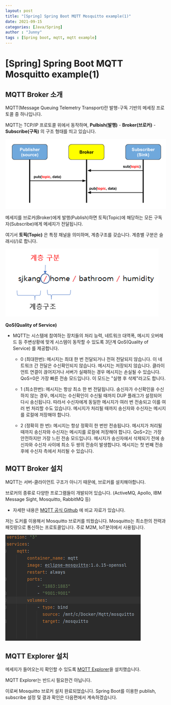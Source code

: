 ```yaml
---
layout: post
title: "[Spring] Spring Boot MQTT Mosquitto example(1)"
date: 2021-09-15
categories: [Java/Spring]
author : "Junny"
tags : [Spring boot, mqtt, mqtt example]
---
```

# [Spring] Spring Boot MQTT Mosquitto example(1)

## MQTT Broker 소개
MQTT(Message Queuing Telemetry Transport)란 발행-구독 기반의 메세징 프로토콜 중 하나입니다.

MQTT는 TCP/IP 프로토콜 위에서 동작하며, **Pulbish(발행)** - **Broker(브로커)** - **Subscribe(구독)** 의 구조 형태를 띄고 있습니다.

![MQTT structure img](/assets/image/java/spring/2021-09-15_mqtt_structure.png)

메세지를 브로커(Broker)에게 발행(Publish)하면 토픽(Topic)에 해당하는 모든 구독자(Subscribe)에게 메세지가 전달됩니다.

여기서 **토픽(Topic)** 은 특정 채널을 의미하며, 계층구조를 갖습니다. 계층별 구분은 슬래시(/)로 합니다.

![MQTT topic img](/assets/image/java/spring/2021-09-15_mqtt_topic.png)

**QoS(Quality of Service)**
- MQTT는 시스템에 참여하는 장치들의 처리 능력, 네트워크 대역폭, 메시지 오버헤드 등 주변상황에 맞게 시스템이 동작할 수 있도록 3단계 QoS(Quality of Service) 를 제공합니다.
  - 0 (최대한번): 메시지는 최대 한 번 전달되거나 전혀 전달되지 않습니다. 이 네트워크 간 전달은 수신확인되지 않습니다.
 메시지는 저장되지 않습니다. 클라이언트 연결이 끊어지거나 서버가 실패하는 경우 메시지는 손실될 수 있습니다.
 QoS=0은 가장 빠른 전송 모드입니다. 이 모드는 "실행 후 삭제"라고도 합니다.

  - 1 (최소한번): 메시지는 항상 최소 한 번 전달됩니다. 송신자가 수신확인을 수신하지 않는 경우, 메시지는 수신확인이 수신될 때까지 DUP 플래그가 설정되어 다시 송신됩니다. 따라서 수신자에게 동일한 메시지가 여러 번 전송되고 이를 여러 번 처리할 수도 있습니다.
  메시지가 처리될 때까지 송신자와 수신자는 메시지를 로컬에 저장해야 합니다.

  - 2 (정확히 한 번): 메시지는 항상 정확히 한 번만 전송됩니다.
  메시지가 처리될 때까지 송신자와 수신자는 메시지를 로컬에 저장해야 합니다.
  QoS=2는 가장 안전하지만 가장 느린 전송 모드입니다. 메시지가 송신자에서 삭제되기 전에 송신자와 수신자 사이에 최소 두 쌍의 전송이 발생합니다. 메시지는 첫 번째 전송 후에 수신자 측에서 처리될 수 있습니다. 
  
## MQTT Broker 설치
MQTT는 서버-클라이언트 구조가 아니기 때문에, 브로커를 설치해야합니다.

브로커의 종류로 다양한 프로그램들이 개발되어 있습니다. (ActiveMQ, Apollo, IBM Message Sight, Mosquitto, RabbitMQ 등)

- 자세한 내용은 [MQTT 공식 Github](https://github.com/mqtt/mqtt.org/wiki/server-support) 에 비교 자료가 있습니다. 

저는 도커를 이용해서 Mosquitto 브로커를 띄웠습니다. Mosquitto는 최소한의 전력과 패킷량으로 통신하는 프로토콜입니다. 주로 M2M, IoT분야에서 사용됩니다.

![MQTT docker img](/assets/image/java/spring/2021-09-15_mqtt_docker_compose_img.png)

## MQTT Explorer 설치

메세지가 들어오는지 확인할 수 있도록 [MQTT Explorer](http://mqtt-explorer.com)을 설치했습니다.

MQTT Explorer는 반드시 필요한건 아닙니다.

이로써 Mosquitto 브로커 설치 완료되었습니다. 
Spring Boot를 이용한 publish, subscribe 설정 및 결과 확인은 다음편에서 계속하겠습니다.